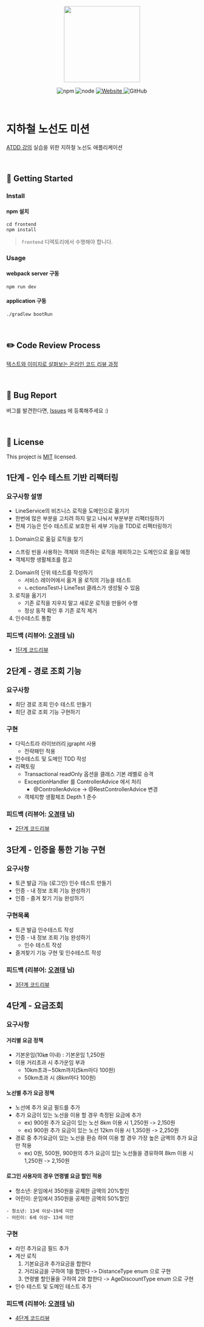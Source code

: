 <p align="center">
    <img width="200px;" src="https://raw.githubusercontent.com/woowacourse/atdd-subway-admin-frontend/master/images/main_logo.png"/>
</p>
<p align="center">
  <img alt="npm" src="https://img.shields.io/badge/npm-6.14.15-blue">
  <img alt="node" src="https://img.shields.io/badge/node-14.18.2-blue">
  <a href="https://edu.nextstep.camp/c/R89PYi5H" alt="nextstep atdd">
    <img alt="Website" src="https://img.shields.io/website?url=https%3A%2F%2Fedu.nextstep.camp%2Fc%2FR89PYi5H">
  </a>
  <img alt="GitHub" src="https://img.shields.io/github/license/next-step/atdd-subway-admin">
</p>

<br>

# 지하철 노선도 미션
[ATDD 강의](https://edu.nextstep.camp/c/R89PYi5H) 실습을 위한 지하철 노선도 애플리케이션

<br>

## 🚀 Getting Started

### Install
#### npm 설치
```
cd frontend
npm install
```
> `frontend` 디렉토리에서 수행해야 합니다.

### Usage
#### webpack server 구동
```
npm run dev
```
#### application 구동
```
./gradlew bootRun
```
<br>

## ✏️ Code Review Process
[텍스트와 이미지로 살펴보는 온라인 코드 리뷰 과정](https://github.com/next-step/nextstep-docs/tree/master/codereview)

<br>

## 🐞 Bug Report

버그를 발견한다면, [Issues](https://github.com/next-step/atdd-subway-service/issues) 에 등록해주세요 :)

<br>

## 📝 License

This project is [MIT](https://github.com/next-step/atdd-subway-service/blob/master/LICENSE.md) licensed.

## 1단계 - 인수 테스트 기반 리팩터링
### 요구사항 설명
- LineService의 비즈니스 로직을 도메인으로 옮기기
- 한번에 많은 부분을 고치려 하지 말고 나눠서 부분부분 리팩터링하기
- 전체 기능은 인수 테스트로 보호한 뒤 세부 기능을 TDD로 리팩터링하기
1. Domain으로 옮길 로직을 찾기
  - 스프링 빈을 사용하는 객체와 의존하는 로직을 제외하고는 도메인으로 옮길 예정
  - 객체지향 생활체조를 참고
2. Domain의 단위 테스트를 작성하기
   - 서비스 레이어에서 옮겨 올 로직의 기능을 테스트
   - ㄴectionsTest나 LineTest 클래스가 생성될 수 있음
3. 로직을 옮기기
   - 기존 로직을 지우지 말고 새로운 로직을 만들어 수행
   - 정상 동작 확인 후 기존 로직 제거
4. 인수테스트 통합

### 피드백 (리뷰어: [오경태](https://github.com/ohtaeg) 님)
- [1단계 코드리뷰](https://github.com/next-step/atdd-subway-service/pull/591)

## 2단계 - 경로 조회 기능
### 요구사항
- 최단 경로 조회 인수 테스트 만들기
- 최단 경로 조회 기능 구현하기

### 구현
- 다익스트라 라이브러리 jgrapht 사용 
  - 전략패턴 적용
- 인수테스트 및 도메인 TDD 작성
- 리팩토링
  - Transactional readOnly 옵션을 클래스 기본 레벨로 승격
  - ExceptionHandler 를 ControllerAdvice 에서 처리
    - @ControllerAdvice -> @RestControllerAdvice 변경
  - 객체지향 생활체조 Depth 1 준수

### 피드백 (리뷰어: [오경태](https://github.com/ohtaeg) 님)
- [2단계 코드리뷰](https://github.com/next-step/atdd-subway-service/pull/618)

## 3단계 - 인증을 통한 기능 구현
### 요구사항 
- 토큰 발급 기능 (로그인) 인수 테스트 만들기
- 인증 - 내 정보 조회 기능 완성하기
- 인증 - 즐겨 찾기 기능 완성하기

### 구현목록
- 토큰 발급 인수테스트 작성
- 인증 - 내 정보 조회 기능 완성하기
  - 인수 테스트 작성
- 즐겨찾기 기능 구현 및 인수테스트 작성

### 피드백 (리뷰어: [오경태](https://github.com/ohtaeg) 님)
- [3단계 코드리뷰](https://github.com/next-step/atdd-subway-service/pull/634)

## 4단계 - 요금조회
### 요구사항
#### 거리별 요금 정책
- 기본운임(10㎞ 이내) : 기본운임 1,250원
- 이용 거리초과 시 추가운임 부과
  - 10km초과∼50km까지(5km마다 100원)
  - 50km초과 시 (8km마다 100원)

#### 노선별 추가 요금 정책
- 노선에 추가 요금 필드를 추가
- 추가 요금이 있는 노선을 이용 할 경우 측정된 요금에 추가
  - ex) 900원 추가 요금이 있는 노선 8km 이용 시 1,250원 -> 2,150원
  - ex) 900원 추가 요금이 있는 노선 12km 이용 시 1,350원 -> 2,250원
- 경로 중 추가요금이 있는 노선을 환승 하여 이용 할 경우 가장 높은 금액의 추가 요금만 적용
  - ex) 0원, 500원, 900원의 추가 요금이 있는 노선들을 경유하여 8km 이용 시 1,250원 -> 2,150원

#### 로그인 사용자의 경우 연령별 요금 할인 적용
- 청소년: 운임에서 350원을 공제한 금액의 20%할인
- 어린이: 운임에서 350원을 공제한 금액의 50%할인
```
- 청소년: 13세 이상~19세 미만
- 어린이: 6세 이상~ 13세 미만
```

### 구현
- 라인 추가요금 필드 추가
- 계산 로직
  1. 기본요금과 추가요금을 합한다
  2. 거리요금을 구하여 1을 합한다 -> DistanceType enum 으로 구현
  3. 연령별 할인율을 구하여 2와 합한다 -> AgeDiscountType enum 으로 구현
- 인수 테스트 및 도메인 테스트 추가

### 피드백 (리뷰어: [오경태](https://github.com/ohtaeg) 님)
- [4단계 코드리뷰](https://github.com/next-step/atdd-subway-service/pull/652)
